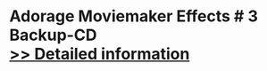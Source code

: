 # Adorage Moviemaker Effects # 3 Backup-CD<br />[>> Detailed information](https://secure.element5.com/esales/product.html?productid=300067323&affiliateid=200057808)
